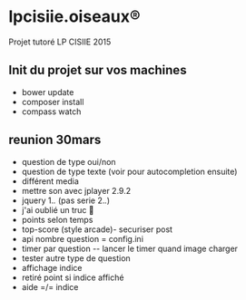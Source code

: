 # lpcisiie.oiseaux:registered:
Projet tutoré LP CISIIE 2015


## Init du projet sur vos machines

* bower update
* composer install
* compass watch


## reunion 30mars

* question de type oui/non
* question de type texte (voir pour autocompletion ensuite)
* différent media
* mettre son avec jplayer 2.9.2
* jquery 1.*.* (pas serie 2.*.*)
* j'ai oublié un truc :poop:
* points selon temps
* top-score (style arcade)- securiser post
* api nombre question = config.ini
* timer par question -- lancer le timer quand image charger
* tester autre type de question
* affichage indice
* retiré point si indice affiché
* aide =/= indice

